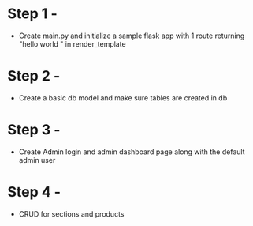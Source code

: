# Step 1 -
-   Create main.py and initialize a sample flask app with 1 route returning "hello world " in render_template

# Step 2 -
-   Create a basic db model and make sure tables are created in db 

# Step 3 -
-   Create Admin login and admin dashboard page along with the default admin user

# Step 4 -
-   CRUD for sections and products

